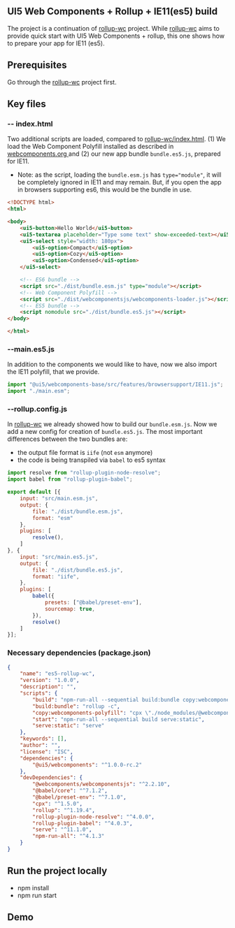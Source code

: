 ## UI5 Web Components + Rollup + IE11(es5) build
The project is a continuation of [rollup-wc](https://github.com/ilhan007/rollup-wc/) project.
While [rollup-wc](https://github.com/ilhan007/rollup-wc/) aims to provide quick start with UI5 Web Components + rollup, this one shows how to prepare your app for IE11 (es5).

## Prerequisites
Go through the [rollup-wc](https://github.com/ilhan007/rollup-wc/) project first.

## Key files
### -- index.html
Two additional scripts are loaded, compared to [rollup-wc/index.html](https://github.com/ilhan007/rollup-wc/blob/master/index.html). (1) We load the Web Component Polyfill installed as described in [webcomponents.org
](https://www.webcomponents.org/polyfills) and (2) our new app bundle `bundle.es5.js`, prepared for IE11.
- Note: as the script, loading the `bundle.esm.js` has `type="module"`, it will be completely ignored in IE11 and may remain. But, if you open the app in browsers supporting es6, this would be the bundle in use.

```html
<!DOCTYPE html>
<html>

<body>
	<ui5-button>Hello World</ui5-button>
	<ui5-textarea placeholder="Type some text" show-exceeded-text></ui5-textarea>
	<ui5-select style="width: 180px">
		<ui5-option>Compact</ui5-option>
		<ui5-option>Cozy</ui5-option>
		<ui5-option>Condensed</ui5-option>
	</ui5-select>

	<!-- ES6 bundle -->
	<script src="./dist/bundle.esm.js" type="module"></script>
	<!-- Web Component Polyfill -->
	<script src="./dist/webcomponentsjs/webcomponents-loader.js"></script> 
	<!-- ES5 bundle -->
	<script nomodule src="./dist/bundle.es5.js"></script>
</body>

</html>
```

### --main.es5.js
In addition to the components we would like to have, now we also import the IE11 polyfill, that we provide.

```js
import "@ui5/webcomponents-base/src/features/browsersupport/IE11.js";
import "./main.esm";
```

### --rollup.config.js
In [rollup-wc](https://github.com/ilhan007/rollup-wc/) we already showed how to build our `bundle.esm.js`. Now we add a new config for creation of `bundle.es5.js`. The most important differences between the two bundles are:
- the output file format is `iife` (not `esm` anymore)
- the code is being transpiled via `babel` to es5 syntax

```js
import resolve from "rollup-plugin-node-resolve";
import babel from "rollup-plugin-babel";

export default [{
	input: "src/main.esm.js",
	output: {
		file: "./dist/bundle.esm.js",
		format: "esm"
	},
	plugins: [
		resolve(),
	]
}, {
	input: "src/main.es5.js",
	output: {
		file: "./dist/bundle.es5.js",
		format: "iife",
	},
	plugins: [
		babel({
			presets: ["@babel/preset-env"],
			sourcemap: true,
		}),
		resolve()
	]
}];
```

### Necessary dependencies (package.json)

```json
{
	"name": "es5-rollup-wc",
	"version": "1.0.0",
	"description": "",
	"scripts": {
		"build": "npm-run-all --sequential build:bundle copy:webcomponents-polyfill",
		"build:bundle": "rollup -c",
		"copy:webcomponents-polyfill": "cpx \"./node_modules/@webcomponents/webcomponentsjs/**/*.*\" dist/webcomponentsjs/",
		"start": "npm-run-all --sequential build serve:static",
		"serve:static": "serve"
	},
	"keywords": [],
	"author": "",
	"license": "ISC",
	"dependencies": {
		"@ui5/webcomponents": "^1.0.0-rc.2"
	},
	"devDependencies": {
		"@webcomponents/webcomponentsjs": "^2.2.10",
		"@babel/core": "^7.1.2",
		"@babel/preset-env": "^7.1.0",
		"cpx": "^1.5.0",
		"rollup": "^1.19.4",
		"rollup-plugin-node-resolve": "^4.0.0",
		"rollup-plugin-babel": "^4.0.3",
		"serve": "^11.1.0",
		"npm-run-all": "^4.1.3"
	}
}
```

## Run the project locally

- npm install
- npm run start

## Demo